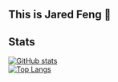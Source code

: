 ## This is Jared Feng 👋

## Stats
[![GitHub stats](https://github-readme-stats.vercel.app/api?username=jaredxfeng&theme=prussian&show_icons=true)](https://github.com/anuraghazra/github-readme-stats) 
<br>
[![Top Langs](https://github-readme-stats-git-masterrstaa-rickstaa.vercel.app/api/top-langs/?username=jaredxfeng&hide=jupyter%20notebook&theme=prussian&layout=donut)](https://github.com/anuraghazra/github-readme-stats)

<!--
**jaredxfeng/jaredxfeng** is a ✨ _special_ ✨ repository because its `README.md` (this file) appears on your GitHub profile.

Here are some ideas to get you started:

- 🔭 I’m currently working on ...
- 🌱 I’m currently learning ...
- 👯 I’m looking to collaborate on ...
- 🤔 I’m looking for help with ...
- 💬 Ask me about ...
- 📫 How to reach me: ...
- 😄 Pronouns: ...
- ⚡ Fun fact: ...
-->
